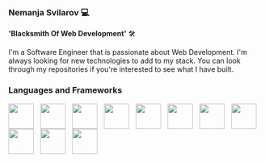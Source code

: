 ### Nemanja Svilarov :computer:

**'Blacksmith Of Web Development'** :hammer_and_wrench:

I'm a Software Engineer that is passionate about Web Development. I'm always looking for new technologies to add to my stack. You can look through my repositories if you're interested to see what I have built.

### Languages and Frameworks 
<img src="https://cdn.jsdelivr.net/gh/devicons/devicon/icons/html5/html5-original.svg" align="left" width="50px" style="padding-right:10px" />
<img src="https://cdn.jsdelivr.net/gh/devicons/devicon/icons/css3/css3-plain-wordmark.svg" align="left" width="50px" style="padding-right:10px"/>
<img src="https://cdn.jsdelivr.net/gh/devicons/devicon/icons/javascript/javascript-original.svg" align="left" width="50px" style="padding-right:10px"/>
<img src="https://cdn.jsdelivr.net/gh/devicons/devicon/icons/nodejs/nodejs-original-wordmark.svg" align="left" width="50px" style="padding-right:10px"/>
<img src="https://cdn.jsdelivr.net/gh/devicons/devicon/icons/react/react-original.svg" align="left" width="50px" style="padding-right:10px"/>
<img src="https://cdn.jsdelivr.net/gh/devicons/devicon/icons/mysql/mysql-original-wordmark.svg" align="left" width="50px" style="padding-right:10px"/>
<img src="https://cdn.jsdelivr.net/gh/devicons/devicon/icons/mongodb/mongodb-original-wordmark.svg" align="left" width="50px" style="padding-right:10px"/>
<img src="https://cdn.jsdelivr.net/gh/devicons/devicon/icons/csharp/csharp-original.svg" align="left" width="50px" style="padding-right:10px"/>
<img src="https://cdn.jsdelivr.net/gh/devicons/devicon/icons/java/java-original.svg" align="left" width="50px" style="padding-right:10px"/>
<img src="https://cdn.jsdelivr.net/gh/devicons/devicon/icons/dot-net/dot-net-plain.svg" align="left" width="50px" style="padding-right:10px"/>
<img src="https://ejspr.com/app/uploads/2021/03/EJS-Monogram_Grass-Green_High-Res.png" align="left" width="50px"/>
